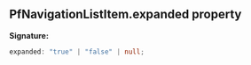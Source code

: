 ## PfNavigationListItem.expanded property

**Signature:**

```typescript
expanded: "true" | "false" | null;
```
